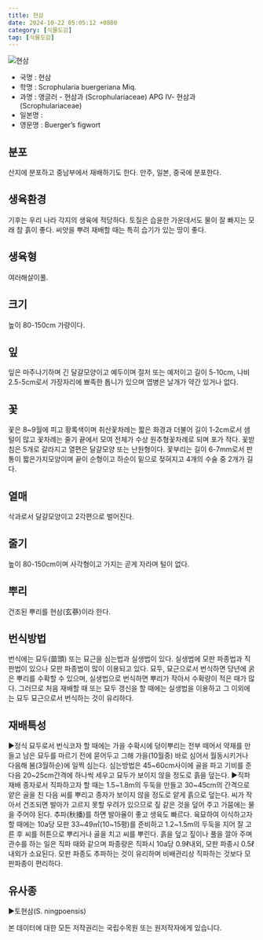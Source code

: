 ```yaml
---
title: 현삼
date: 2024-10-22 05:05:12 +0800
category: [식물도감]
tag: [식물도감]
---
```




![현삼](/fileUpload/plants/basic/Scrophulariaceae/Scrophularia/23007/23007_1_th2.JPG)
- 국명 : 현삼
- 학명 : Scrophularia buergeriana Miq.
- 과명 : 앵글러 - 현삼과 (Scrophulariaceae) APG Ⅳ- 현삼과 (Scrophulariaceae)
- 일본명 : 
- 영문명 : Buerger’s figwort


## 분포
산지에 분포하고 중남부에서 재배하기도 한다. 만주, 일본, 중국에 분포한다.
## 생육환경
기후는 우리 나라 각지의 생육에 적당하다. 토질은 습윤한 가운데서도 물이 잘 빠지는 모래 참 흙이 좋다. 씨앗을 뿌려 재배할 때는 특히 습기가 있는 땅이 좋다.
## 생육형
여러해살이풀.
## 크기
높이 80-150cm 가량이다.
## 잎
잎은 마주나기하며 긴 달걀모양이고 예두이며 절저 또는 예저이고 길이 5-10cm, 나비 2.5-5cm로서 가장자리에 뾰족한 톱니가 있으며 엽병은 날개가 약간 있거나 없다.
## 꽃
꽃은 8~9월에 피고 황록색이며 취산꽃차례는 짧은 화경과 더불어 길이 1-2cm로서 샘털이 많고 꽃차례는 줄기 끝에서 모여 전체가 수상 원추형꽃차례로 되며 포가 작다. 꽃받침은 5개로 갈라지고 열편은 달걀모양 또는 난원형이다. 꽃부리는 길이 6-7mm로서 판통이 짧은가지모양이며 끝이 순형이고 하순이 밑으로 젖혀지고 4개의 수술 중 2개가 길다.
## 열매
삭과로서 달걀모양이고 2각편으로 벌어진다.
## 줄기
높이 80-150cm이며 사각형이고 가지는 곧게 자라며 털이 없다.
## 뿌리
건조된 뿌리를 현삼(玄蔘)이라 한다.
## 번식방법
번식에는 묘두(苗頭) 또는 묘근을 심는법과 실생법이 있다.실생법에 모판 파종법과 직판법이 있으나 모판 파종법이 많이 이용되고 있다. 묘두, 묘근으로서 번식하면 당년에 굵은 뿌리를 수확할 수 있으며, 실생법으로 번식하면 뿌리가 작아서 수확량이 적은 때가 많다. 그러므로 처음 재배할 때 또는 묘두 갱신을 할 때에는 실생법을 이용하고 그 이외에는 묘두 묘근으로서 번식하는 것이 유리하다.
## 재배특성
▶정식묘두로서 번식코자 할 때에는 가을 수확시에 덩이뿌리는 전부 떼어서 약재를 만들고 남은 묘두를 마르기 전에 묻어두고 그해 가을(10월중) 바로 심어서 월동시키거나 다음해 봄(3월하순)에 일찍 심는다.심는방법은 45~60cm사이에 골을 파고 기비를 준 다음 20~25cm간격에 하나씩 세우고 묘두가 보이지 않을 정도로 흙을 덮는다.▶직파재배종자로서 직파하고자 할 때는 1.5~1.8m의 두둑을 만들고 30~45cm의 간격으로 얕은 골을 친 다음 씨를 뿌리고 종자가 보이지 않을 정도로 얕게 흙으로 덮는다. 씨가 작아서 건조되면 발아가 고르지 못할 우려가 있으므로 짚 같은 것을 덮어 주고 가뭄에는 물을 주어야 된다. 추파(秋播)를 하면 발아율이 좋고 생육도 빠르다. 육묘하여 이식하고자 할 때에는 10a당 모판 33~49㎡(10~15평)를 준비하고 1.2~1.5m의 두둑을 지어 잘 고른 후 씨를 허튼으로 뿌리거나 골을 치고 씨를 뿌린다. 흙을 덮고 짚이나 풀을 깔아 주며 관수를 하는 일은 직파 때와 같으며 파종량은 직파시 10a당 0.9ℓ내외, 모판 파종시 0.5ℓ내외가 소요된다.모판 파종도 추파하는 것이 유리하며 비배관리상 직파하는 것보다 모판파종이 편리하다.
## 유사종
▶토현삼(S. ningpoensis)






본 데이터에 대한 모든 저작권리는 국립수목원 또는 원저작자에게 있습니다.
